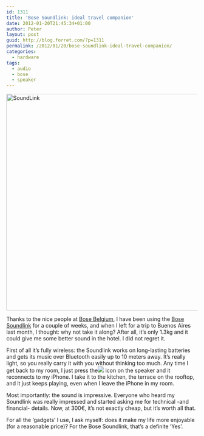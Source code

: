 ```yaml
---
id: 1311
title: 'Bose Soundlink: ideal travel companion'
date: 2012-01-20T21:45:34+01:00
author: Peter
layout: post
guid: http://blog.forret.com/?p=1311
permalink: /2012/01/20/bose-soundlink-ideal-travel-companion/
categories:
  - hardware
tags:
  - audio
  - bose
  - speaker
---
```

<a title="SoundLink" href="https://www.flickr.com/photos/gential/14780877183/in/photolist-ow8RQ4-cNZMTh-byb26k-bWo1uY-bCtCeG-bZEZiw-bSoUfD-dCP8no-c3P7to-cxaXej-doJfTa-hygAgw-bUCb6N-bXYT8d-doJozs-bVXsxs-bxjkdq-doJowE-gYVLPv-doJfJD-bUCcdG-bUCbU9-bUCaem-bUCaAh-h4Jmko-gYUS4J-doJoGJ-bUCcHw-draBjP-bUCbty-cWqum3-doJorN-dxTuZQ-dxTw6W-draxwH-doJN5t-draJWf-dxTwbA-dxN3aa-da27yU-dxN4ax-gYUQ76-gYUTb1-dv1gVM-doJfDp-dF1Xin-doJoMG-doJVR9-dxzuwo-bmkHLd" data-flickr-embed="true"><img  src="https://c8.staticflickr.com/6/5557/14780877183_87d7e7cf4d_z.jpg" alt="SoundLink" width="640" height="569" /></a>

Thanks to the nice people at [Bose Belgium](http://www.bosebelgium.be), I have been using the [Bose Soundlink](http://www.engadget.com/2011/09/15/bose-unveils-soundlink-wireless-mobile-speaker-fancies-up-a2dp/) for a couple of weeks, and when I left for a trip to Buenos Aires last month, I thought: why not take it along? After all, it&#8217;s only 1.3kg and it could give me some better sound in the hotel. I did not regret it.

First of all it&#8217;s fully wireless: the Soundlink works on long-lasting batteries and gets its music over Bluetooth easily up to 10 meters away. It&#8217;s really light, so you really carry it with you without thinking too much. Any time I get back to my room, I just press the![](http://t1.gstatic.com/images?q=tbn:ANd9GcReETPMJkZPhE5qmy56gCjBGLcLLWYBiVFf35I6k8RjHWMFnIcO) icon on the speaker and it reconnects to my iPhone. I take it to the kitchen, the terrace on the rooftop, and it just keeps playing, even when I leave the iPhone in my room.

Most importantly: the sound is impressive. Everyone who heard my Soundlink was really impressed and started asking me for technical -and financial- details. Now, at 300€, it&#8217;s not exactly cheap, but it&#8217;s worth all that.

For all the &#8216;gadgets&#8217; I use, I ask myself: does it make my life more enjoyable (for a reasonable price)? For the Bose Soundlink, that&#8217;s a definite &#8216;Yes&#8217;.